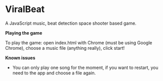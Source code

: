 ViralBeat
=========

A JavaScript music, beat detection space shooter based game.

**Playing the game**

To play the game: open index.html with Chrome (must be using Google Chrome), choose a music file (anything really), click start!

**Known issues**
* You can only play one song for the moment, if you want to restart, you need to the app and choose a file again.
